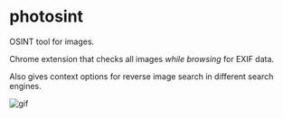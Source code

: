 # photosint

OSINT tool for images.

Chrome extension that checks all images _while browsing_ for EXIF data.

Also gives context options for reverse image search in different search engines.

![gif](https://i.imgur.com/CLOzWm8.gif)
